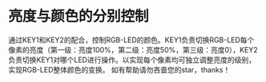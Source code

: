 # 亮度与颜色的分别控制
通过KEY1和KEY2的配合，控制RGB-LED的颜色。KEY1负责切换RGB-LED每个像素的亮度（第一级：亮度100%，第二级：亮度50%，第三级：亮度0），KEY2负责切换KEY1对哪个LED进行操作。以实现每个像素均可独立调整亮度的级别，实现RGB-LED整体颜色的变换。
如有帮助请勿吝啬您的star，thanks！
